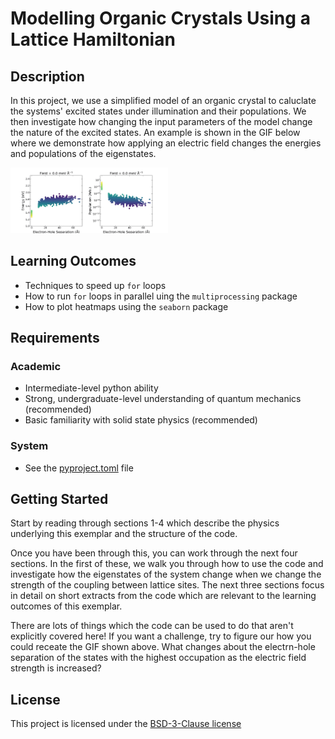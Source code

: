 # Modelling Organic Crystals Using a Lattice Hamiltonian

## Description

In this project, we use a simplified model of an organic crystal to caluclate the systems' excited states under illumination and their populations. We then investigate how changing the input parameters of the model change the nature of the excited states. An example is shown in the GIF below where we demonstrate how applying an electric field changes the energies and populations of the eigenstates. 

<img src="https://github.com/ImperialCollegeLondon/ReCoDE_Lattice_Hamiltonian/blob/42-write-readme-file/docs/assets/ReCoDe.gif" alt="Gif" style="width:50%; height:auto;">

## Learning Outcomes

- Techniques to speed up ```for``` loops
- How to run ```for``` loops in parallel uing the ```multiprocessing``` package
- How to plot heatmaps using the ```seaborn``` package

## Requirements

<!--
If your exemplar requires students to have a background knowledge of something
especially this is the place to mention that.

List any resources you would recommend to get the students started.

If there is an existing exemplar in the ReCoDE repositories link to that.
-->

### Academic
- Intermediate-level python ability
- Strong, undergraduate-level understanding of quantum mechanics (recommended)
- Basic familiarity with solid state physics (recommended)

### System
- See the [pyproject.toml](pyproject.toml) file

## Getting Started

Start by reading through sections 1-4 which describe the physics underlying this exemplar and the structure of the code. 

Once you have been through this, you can work through the next four sections. In the first of these, we walk you through how to use the code and investigate how the eigenstates of the system change when we change the strength of the coupling between lattice sites. The next three sections focus in detail on short extracts from the code which are relevant to the learning outcomes of this exemplar. 

There are lots of things which the code can be used to do that aren't explicitly covered here! If you want a challenge, try to figure our how you could receate the GIF shown above. What changes about the electrn-hole separation of the states with the highest occupation as the electric field strength is increased?

<!-- Change this to your License. Make sure you have added the file on GitHub -->

## License

This project is licensed under the [BSD-3-Clause license](LICENSE.md)
